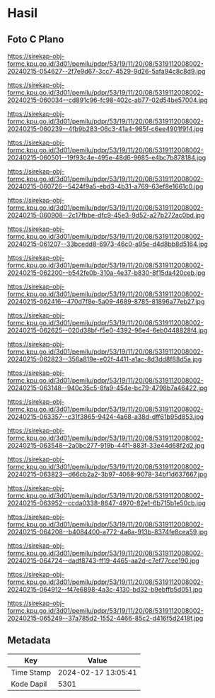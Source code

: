 # Hasil

## Foto C Plano

https://sirekap-obj-formc.kpu.go.id/3d01/pemilu/pdpr/53/19/11/20/08/5319112008002-20240215-054627--2f7e9d67-3cc7-4529-9d26-5afa94c8c8d9.jpg

https://sirekap-obj-formc.kpu.go.id/3d01/pemilu/pdpr/53/19/11/20/08/5319112008002-20240215-060034--cd891c96-fc98-402c-ab77-02d54be57004.jpg

https://sirekap-obj-formc.kpu.go.id/3d01/pemilu/pdpr/53/19/11/20/08/5319112008002-20240215-060239--4fb9b283-06c3-41a4-985f-c6ee4901f914.jpg

https://sirekap-obj-formc.kpu.go.id/3d01/pemilu/pdpr/53/19/11/20/08/5319112008002-20240215-060501--19f93c4e-495e-48d6-9685-e4bc7b878184.jpg

https://sirekap-obj-formc.kpu.go.id/3d01/pemilu/pdpr/53/19/11/20/08/5319112008002-20240215-060726--5424f9a5-ebd3-4b31-a769-63ef8e1661c0.jpg

https://sirekap-obj-formc.kpu.go.id/3d01/pemilu/pdpr/53/19/11/20/08/5319112008002-20240215-060908--2c17fbbe-dfc9-45e3-9d52-a27b272ac0bd.jpg

https://sirekap-obj-formc.kpu.go.id/3d01/pemilu/pdpr/53/19/11/20/08/5319112008002-20240215-061207--33bcedd8-6973-46c0-a95e-d4d8bb8d5164.jpg

https://sirekap-obj-formc.kpu.go.id/3d01/pemilu/pdpr/53/19/11/20/08/5319112008002-20240215-062200--b542fe0b-310a-4e37-b830-8f15da420ceb.jpg

https://sirekap-obj-formc.kpu.go.id/3d01/pemilu/pdpr/53/19/11/20/08/5319112008002-20240215-062416--470d7f8e-5a09-4689-8785-81896a77eb27.jpg

https://sirekap-obj-formc.kpu.go.id/3d01/pemilu/pdpr/53/19/11/20/08/5319112008002-20240215-062625--020d38bf-f5e0-4392-96e4-6eb0448828f4.jpg

https://sirekap-obj-formc.kpu.go.id/3d01/pemilu/pdpr/53/19/11/20/08/5319112008002-20240215-062823--356a819e-e02f-4411-a1ac-8d3dd8f88d5a.jpg

https://sirekap-obj-formc.kpu.go.id/3d01/pemilu/pdpr/53/19/11/20/08/5319112008002-20240215-063148--940c35c5-8fa9-454e-bc79-4798b7a46422.jpg

https://sirekap-obj-formc.kpu.go.id/3d01/pemilu/pdpr/53/19/11/20/08/5319112008002-20240215-063357--c31f3865-9424-4a68-a38d-dff61b95d853.jpg

https://sirekap-obj-formc.kpu.go.id/3d01/pemilu/pdpr/53/19/11/20/08/5319112008002-20240215-063548--2a0bc277-919b-44f1-883f-33e44d68f2d2.jpg

https://sirekap-obj-formc.kpu.go.id/3d01/pemilu/pdpr/53/19/11/20/08/5319112008002-20240215-063823--d66cb2a2-3b97-4068-9078-34bf1d637667.jpg

https://sirekap-obj-formc.kpu.go.id/3d01/pemilu/pdpr/53/19/11/20/08/5319112008002-20240215-063952--ccda0338-8647-4970-82e1-6b715b1e50cb.jpg

https://sirekap-obj-formc.kpu.go.id/3d01/pemilu/pdpr/53/19/11/20/08/5319112008002-20240215-064208--b4084400-a772-4a6a-913b-8374fe8cea59.jpg

https://sirekap-obj-formc.kpu.go.id/3d01/pemilu/pdpr/53/19/11/20/08/5319112008002-20240215-064724--dadf8743-ff19-4465-aa2d-c7ef77cce190.jpg

https://sirekap-obj-formc.kpu.go.id/3d01/pemilu/pdpr/53/19/11/20/08/5319112008002-20240215-064912--f47e6898-4a3c-4130-bd32-b9ebffb5d051.jpg

https://sirekap-obj-formc.kpu.go.id/3d01/pemilu/pdpr/53/19/11/20/08/5319112008002-20240215-065249--37a785d2-1552-4466-85c2-d416f5d2418f.jpg


## Metadata

| Key        | Value               |
| ---------- | ------------------- |
| Time Stamp | 2024-02-17 13:05:41 |
| Kode Dapil | 5301                |



